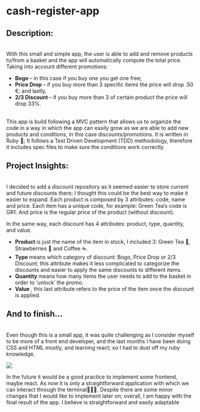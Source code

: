 # cash-register-app

<h2>Description:</h2>
<br>
With this small and simple app, the user is able to add and remove products to/from a basket and the app will automatically compute the total price. Taking into account different promotions: 
<br>
<ul>
  <li><strong> Bogo </strong> – in this case if you buy one you get one free; </li>
  <li><strong> Price Drop </strong> – if you buy more than 3 specific items the price will drop .50 €; and lastly, </li>
  <li><strong> 2/3 Discount </strong> – if you buy more than 3 of certain product the price will drop 33%. </li>
</ul>
<br>
This app is build following a MVC pattern that allows us to organize the code in a way in which the app can easily grow as we are able to add new products and conditions, in this case discounts/promotions. It is written in Ruby 💎; It follows a Test Driven Development (TDD) methodology, therefore it includes spec files to make sure the conditions work correctly.

<h2>Project Insights: </h2>
  <br>
  I decided to add a discount repository as it seemed easier to store current and future discounts there; I thought this could be the best way to make it easier to expand. Each product is composed by 3 attributes: code, name and price. Each item has a unique code, for example: Green Tea’s code is GR1. And price is the regular price of the product (without discount). 

In the same way, each discount has 4 attributes: product, type, quantity, and value. 
<ul>
  <li><strong> Product </strong> is just the name of the item in stock, I included 3: Green Tea 🍵, Strawberries 🍓 and Coffee ☕. </li>
  <li><strong> Type </strong> means which category of discount: Bogo, Price Drop or 2/3 Discount; this attribute makes it less complicated to categorize the discounts and easier to apply the same discounts to different items. </li>
  <li><strong> Quantity </strong> means how many items the user needs to add to the basket in order to ‘unlock’ the promo. </li>
  <li><strong> Value </strong>, this last attribute refers to the price of the item once the discount is applied. </li>
</ul>

<h2>And to finish…</h2>
  <br>
  Even though this is a small app, it was quite challenging as I consider myself to be more of a front end developer,
  and the last months I have been doing CSS and HTML mostly, and learning react; so I had to dust off my ruby knowledge.<br>
  
  ![](https://c.tenor.com/58DNSt-Lvw0AAAAM/corgi-computer.gif)
  
  In the future it would be a good practice to implement some frontend, maybe react. As now it is only a straightforward application with which we can interact through the terminal👩🏻‍💻. Despite there are some minor changes that I would like to implement later on; overall, I am happy with the final result of the app. I believe is straightforward and easily adaptable
